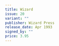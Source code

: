```yaml
---
title: Wizard
issue: 20
variant: ""
publisher: Wizard Press
release_date: Apr 1993
signed_by: ""
price: 3.95
---
```

